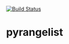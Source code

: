 [![Build Status](https://app.travis-ci.com/supersergiy/pyrangelist.svg?token=Vbe962LdVGQA2xznpx5U&branch=main)](https://app.travis-ci.com/supersergiy/pyrangelist)
# pyrangelist 
